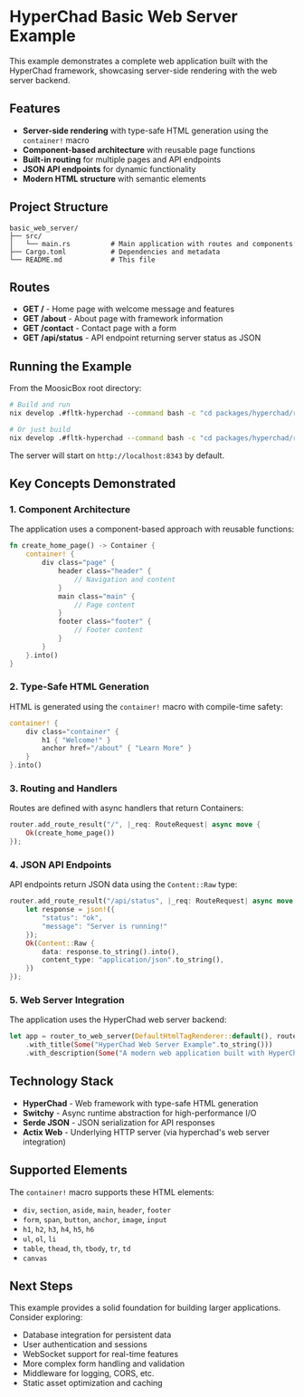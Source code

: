 # HyperChad Basic Web Server Example

This example demonstrates a complete web application built with the HyperChad framework, showcasing server-side rendering with the web server backend.

## Features

- **Server-side rendering** with type-safe HTML generation using the `container!` macro
- **Component-based architecture** with reusable page functions
- **Built-in routing** for multiple pages and API endpoints
- **JSON API endpoints** for dynamic functionality
- **Modern HTML structure** with semantic elements

## Project Structure

```
basic_web_server/
├── src/
│   └── main.rs          # Main application with routes and components
├── Cargo.toml           # Dependencies and metadata
└── README.md            # This file
```

## Routes

- **GET /** - Home page with welcome message and features
- **GET /about** - About page with framework information
- **GET /contact** - Contact page with a form
- **GET /api/status** - API endpoint returning server status as JSON

## Running the Example

From the MoosicBox root directory:

```bash
# Build and run
nix develop .#fltk-hyperchad --command bash -c "cd packages/hyperchad/renderer/html/web_server/examples/basic_web_server && cargo run"

# Or just build
nix develop .#fltk-hyperchad --command bash -c "cd packages/hyperchad/renderer/html/web_server/examples/basic_web_server && cargo build"
```

The server will start on `http://localhost:8343` by default.

## Key Concepts Demonstrated

### 1. Component Architecture

The application uses a component-based approach with reusable functions:

```rust
fn create_home_page() -> Container {
    container! {
        div class="page" {
            header class="header" {
                // Navigation and content
            }
            main class="main" {
                // Page content
            }
            footer class="footer" {
                // Footer content
            }
        }
    }.into()
}
```

### 2. Type-Safe HTML Generation

HTML is generated using the `container!` macro with compile-time safety:

```rust
container! {
    div class="container" {
        h1 { "Welcome!" }
        anchor href="/about" { "Learn More" }
    }
}.into()
```

### 3. Routing and Handlers

Routes are defined with async handlers that return Containers:

```rust
router.add_route_result("/", |_req: RouteRequest| async move {
    Ok(create_home_page())
});
```

### 4. JSON API Endpoints

API endpoints return JSON data using the `Content::Raw` type:

```rust
router.add_route_result("/api/status", |_req: RouteRequest| async move {
    let response = json!({
        "status": "ok",
        "message": "Server is running!"
    });
    Ok(Content::Raw {
        data: response.to_string().into(),
        content_type: "application/json".to_string(),
    })
});
```

### 5. Web Server Integration

The application uses the HyperChad web server backend:

```rust
let app = router_to_web_server(DefaultHtmlTagRenderer::default(), router)
    .with_title(Some("HyperChad Web Server Example".to_string()))
    .with_description(Some("A modern web application built with HyperChad".to_string()));
```

## Technology Stack

- **HyperChad** - Web framework with type-safe HTML generation
- **Switchy** - Async runtime abstraction for high-performance I/O
- **Serde JSON** - JSON serialization for API responses
- **Actix Web** - Underlying HTTP server (via hyperchad's web server integration)

## Supported Elements

The `container!` macro supports these HTML elements:

- `div`, `section`, `aside`, `main`, `header`, `footer`
- `form`, `span`, `button`, `anchor`, `image`, `input`
- `h1`, `h2`, `h3`, `h4`, `h5`, `h6`
- `ul`, `ol`, `li`
- `table`, `thead`, `th`, `tbody`, `tr`, `td`
- `canvas`

## Next Steps

This example provides a solid foundation for building larger applications. Consider exploring:

- Database integration for persistent data
- User authentication and sessions
- WebSocket support for real-time features
- More complex form handling and validation
- Middleware for logging, CORS, etc.
- Static asset optimization and caching
